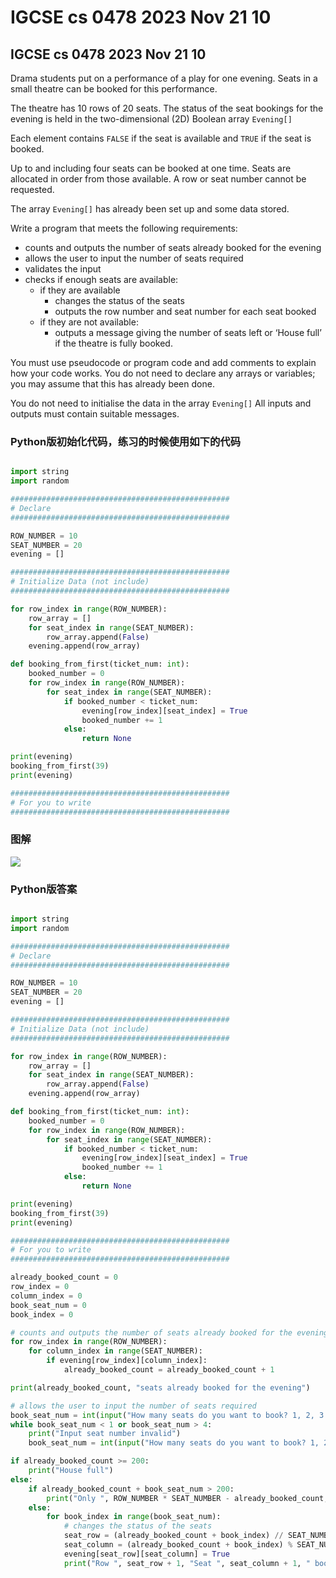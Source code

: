 # IGCSE cs 0478 2023 Nov 21 10

## IGCSE cs 0478 2023 Nov 21 10

Drama students put on a performance of a play for one evening. Seats in a small theatre can be booked for this performance.

The theatre has 10 rows of 20 seats. The status of the seat bookings for the evening is held in the two-dimensional (2D) Boolean array `Evening[]`

Each element contains `FALSE` if the seat is available and `TRUE` if the seat is booked.

Up to and including four seats can be booked at one time. Seats are allocated in order from those available. A row or seat number cannot be requested.

The array `Evening[]` has already been set up and some data stored.

Write a program that meets the following requirements:

* counts and outputs the number of seats already booked for the evening
* allows the user to input the number of seats required
* validates the input
* checks if enough seats are available:
  * if they are available
    * changes the status of the seats
    * outputs the row number and seat number for each seat booked
  * if they are not available:
    * outputs a message giving the number of seats left or ‘House full’ if the theatre is fully booked.

You must use pseudocode or program code and add comments to explain how your code works. You do not need to declare any arrays or variables; you may assume that this has already been done.

You do not need to initialise the data in the array `Evening[]` All inputs and outputs must contain suitable messages.

### Python版初始化代码，练习的时候使用如下的代码

```python

import string
import random

#################################################
# Declare
#################################################

ROW_NUMBER = 10
SEAT_NUMBER = 20
evening = []

#################################################
# Initialize Data (not include)
#################################################

for row_index in range(ROW_NUMBER):
    row_array = []
    for seat_index in range(SEAT_NUMBER):
        row_array.append(False)
    evening.append(row_array)

def booking_from_first(ticket_num: int):
    booked_number = 0
    for row_index in range(ROW_NUMBER):
        for seat_index in range(SEAT_NUMBER):
            if booked_number < ticket_num:
                evening[row_index][seat_index] = True
                booked_number += 1
            else:
                return None

print(evening)
booking_from_first(39)
print(evening)

#################################################
# For you to write
#################################################


```

### 图解

![](http://ossp.pengjunjie.com/mweb/17133766383660.jpg)

### Python版答案

```python

import string
import random

#################################################
# Declare
#################################################

ROW_NUMBER = 10
SEAT_NUMBER = 20
evening = []

#################################################
# Initialize Data (not include)
#################################################

for row_index in range(ROW_NUMBER):
    row_array = []
    for seat_index in range(SEAT_NUMBER):
        row_array.append(False)
    evening.append(row_array)

def booking_from_first(ticket_num: int):
    booked_number = 0
    for row_index in range(ROW_NUMBER):
        for seat_index in range(SEAT_NUMBER):
            if booked_number < ticket_num:
                evening[row_index][seat_index] = True
                booked_number += 1
            else:
                return None

print(evening)
booking_from_first(39)
print(evening)

#################################################
# For you to write
#################################################

already_booked_count = 0
row_index = 0
column_index = 0
book_seat_num = 0
book_index = 0

# counts and outputs the number of seats already booked for the evening
for row_index in range(ROW_NUMBER):
    for column_index in range(SEAT_NUMBER):
        if evening[row_index][column_index]:
            already_booked_count = already_booked_count + 1

print(already_booked_count, "seats already booked for the evening")

# allows the user to input the number of seats required
book_seat_num = int(input("How many seats do you want to book? 1, 2, 3 or 4 "))
while book_seat_num < 1 or book_seat_num > 4:
    print("Input seat number invalid")
    book_seat_num = int(input("How many seats do you want to book? 1, 2, 3 or 4 "))

if already_booked_count >= 200:
    print("House full")
else:
    if already_booked_count + book_seat_num > 200:
        print("Only ", ROW_NUMBER * SEAT_NUMBER - already_booked_count, " seats left")
    else:
        for book_index in range(book_seat_num):
            # changes the status of the seats
            seat_row = (already_booked_count + book_index) // SEAT_NUMBER
            seat_column = (already_booked_count + book_index) % SEAT_NUMBER
            evening[seat_row][seat_column] = True
            print("Row ", seat_row + 1, "Seat ", seat_column + 1, " booked.")


```
